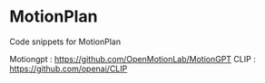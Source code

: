 # MotionPlan
Code snippets for MotionPlan

Motiongpt : https://github.com/OpenMotionLab/MotionGPT
CLIP : https://github.com/openai/CLIP
